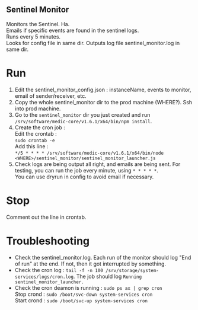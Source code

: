 ## Sentinel Monitor
Monitors the Sentinel. Ha.<br>
Emails if specific events are found in the sentinel logs.<br>
Runs every 5 minutes.<br>
Looks for config file in same dir. Outputs log file sentinel_monitor.log in same dir.<br>

# Run
1. Edit the sentinel_monitor_config.json : instanceName, events to monitor, email of sender/receiver, etc.
2. Copy the whole sentinel_monitor dir to the prod machine (WHERE?). Ssh into prod machine.
3. Go to the `sentinel_monitor` dir you just created and run `/srv/software/medic-core/v1.6.1/x64/bin/npm install`.
4. Create the cron job : <br>
Edit the crontab :</br>`sudo crontab -e`<br>
Add this line :</br>`*/5 * * * * /srv/software/medic-core/v1.6.1/x64/bin/node <WHERE>/sentinel_monitor/sentinel_monitor_launcher.js`
5. Check logs are being output all right, and emails are being sent.
For testing, you can run the job every minute, using `* * * * *`.<br>
You can use dryrun in config to avoid email if necessary.

# Stop
Comment out the line in crontab.

# Troubleshooting
 - Check the sentinel_monitor.log. Each run of the monitor should log "End of run" at the end. If not, then it got interrupted by something.
 - Check the cron log : `tail -f -n 100 /srv/storage/system-services/logs/cron.log`. The job should log `Running sentinel_monitor_launcher.`
 - Check the cron deamon is running : `sudo ps ax | grep cron`<br>
Stop crond : `sudo /boot/svc-down system-services cron`<br>
Start crond : `sudo /boot/svc-up system-services cron`<br>

